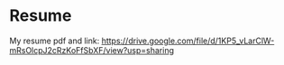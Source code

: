 # Resume
My resume pdf and link:
https://drive.google.com/file/d/1KP5_vLarClW-mRsOlcpJ2cRzKoFfSbXF/view?usp=sharing
